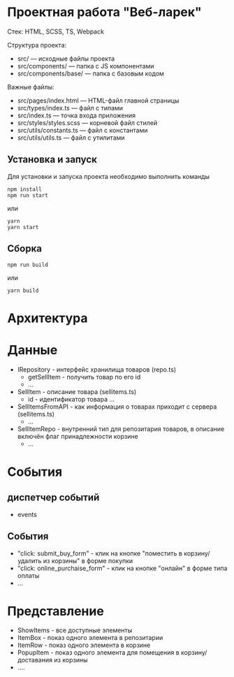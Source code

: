 # Проектная работа "Веб-ларек"

Стек: HTML, SCSS, TS, Webpack

Структура проекта:
- src/ — исходные файлы проекта
- src/components/ — папка с JS компонентами
- src/components/base/ — папка с базовым кодом

Важные файлы:
- src/pages/index.html — HTML-файл главной страницы
- src/types/index.ts — файл с типами
- src/index.ts — точка входа приложения
- src/styles/styles.scss — корневой файл стилей
- src/utils/constants.ts — файл с константами
- src/utils/utils.ts — файл с утилитами

## Установка и запуск
Для установки и запуска проекта необходимо выполнить команды

```
npm install
npm run start
```

или

```
yarn
yarn start
```
## Сборка

```
npm run build
```

или

```
yarn build
```

# Архитектура

# Данные

* IRepository - интерфейс хранилища товаров (repo.ts)
  * getSellItem - получить товар по его id
  * ...
* SellItem - описание товара (sellitems.ts)
  * id - идентификатор товара
   ...
* SellItemsFromAPI - как информация о товарах приходит с сервера (sellitems.ts) 
  * ...
* SellItemRepo - внутренний тип для репозитария товаров, в описание включён флаг принадлежности корзине
  * ...

# События
## диспетчер событий

* events 

## События
* "click: submit_buy_form" - клик на кнопке "поместить в корзину/удалить из корзины" в форме покупки
* "click: online_purchaise_form" - клик на кнопке "онлайн" в форме типа оплаты
* ...

# Представление
* ShowItems - все доступные элементы
* ItemBox - показ одного элемента в репозитарии
* ItemRow - показ одного элемента в корзине
* PopupItem - показ одного элемента для помещения в корзину/доставания из корзины
* ....